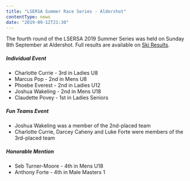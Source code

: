 ```yaml
---
title: "LSERSA Summer Race Series - Aldershot"
contentType: news
date: "2019-09-12T21:30"
---
```


The fourth round of the LSERSA 2019 Summer Series was held on Sunday 8th September at Aldershot. Full
results are available on [Ski Results](https://skiresults.co.uk/events/1009).

##### Individual Event
* Charlotte Currie - 3rd in Ladies U8
* Marcus Pop - 2nd in Mens U8
* Phoebe Everest - 2nd in Ladies U12
* Joshua Wakeling - 2nd in Mens U18
* Claudette Povey - 1st in Ladies Seniors

##### Fun Teams Event
* Joshua Wakeling was a member of the 2nd-placed team
* Charlotte Currie, Darcey Caheny and Luke Forte were members of the 3rd-placed team

##### Honorable Mention
* Seb Turner-Moore - 4th in Mens U18
* Anthony Forte - 4th in Male Masters 1

